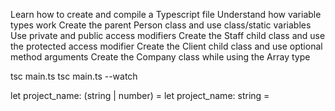 Learn how to create and compile a Typescript file
Understand how variable types work 
Create the parent Person class and use class/static variables
Use private and public access modifiers
Create the Staff child class and use the protected access modifier
Create the Client child class and use optional method arguments
Create the Company class while using the Array type


tsc main.ts
tsc main.ts --watch

let project_name: (string | number) = 
let project_name: string = 